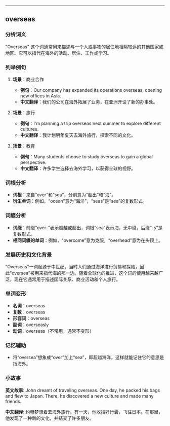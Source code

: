 
---------------
## overseas
### 分析词义
"Overseas" 这个词通常用来描述与一个人或事物的居住地相隔较远的其他国家或地区。它可以指代在海外的活动、居住、工作或学习。

### 列举例句
1. **场景**：商业合作
   - **例句**：Our company has expanded its operations overseas, opening new offices in Asia.
   - **中文翻译**：我们的公司在海外拓展了业务，在亚洲开设了新的办事处。

2. **场景**：旅行
   - **例句**：I'm planning a trip overseas next summer to explore different cultures.
   - **中文翻译**：我计划明年夏天去海外旅行，探索不同的文化。

3. **场景**：教育
   - **例句**：Many students choose to study overseas to gain a global perspective.
   - **中文翻译**：许多学生选择去海外学习，以获得全球的视野。

### 词根分析
- **词根**：来自“over”和“sea”，分别意为“超出”和“海”。
- **衍生单词**：例如，“ocean”意为“海洋”，“seas”是“sea”的复数形式。

### 词缀分析
- **词缀**：前缀“over-”表示超越或超出，词根“sea”表示海，无中缀，后缀“-s”是复数形式。
- **相同词缀的单词**：例如，“overcome”意为克服，“overhead”意为在头顶上。

### 发展历史和文化背景
“Overseas”一词起源于中世纪，当时人们通过海洋进行贸易和探险，因此“oversea”被用来指代海的那一边。随着全球化的推进，这个词的使用越来越广泛，现在它通常用于描述国际关系、商业活动和个人旅行。

### 单词变形
- **名词**：overseas
- **复数**：overseas
- **形容词**：overseas
- **副词**：overseasly
- **动词**：overseas（不常用，通常不变形）

### 记忆辅助
- 将“oversea”想象成“over”加上“sea”，即超越海洋，这样就能记住它的意思是指海外。

### 小故事
**英文故事**:
John dreamt of traveling overseas. One day, he packed his bags and flew to Japan. There, he discovered a new culture and made many friends.

**中文翻译**:
约翰梦想着去海外旅行。有一天，他收拾好行囊，飞往日本。在那里，他发现了一种新的文化，并结交了许多朋友。

